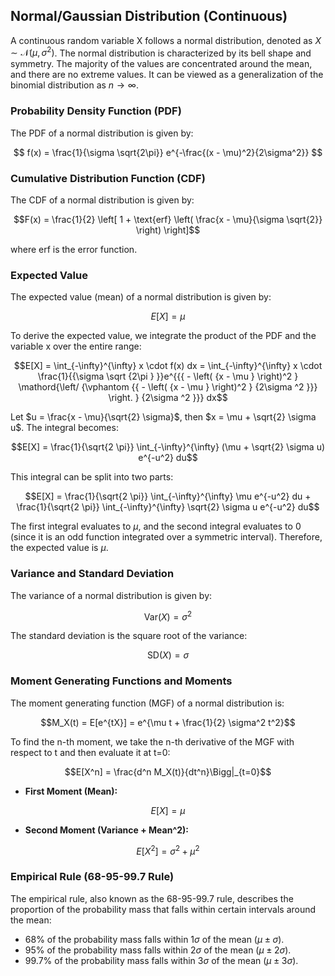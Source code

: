 ## Normal/Gaussian Distribution (Continuous)

A continuous random variable X follows a normal distribution, denoted as $X \sim \mathcal{N}(\mu,\,\sigma^{2})$. The normal distribution is characterized by its bell shape and symmetry. The majority of the values are concentrated around the mean, and there are no extreme values. It can be viewed as a generalization of the binomial distribution as $n \to \infty$.

### Probability Density Function (PDF)

The PDF of a normal distribution is given by:

$$
f(x) = \frac{1}{\sigma \sqrt{2\pi}} e^{-\frac{(x - \mu)^2}{2\sigma^2}}
$$

### Cumulative Distribution Function (CDF)

The CDF of a normal distribution is given by:

$$F(x) = \frac{1}{2} \left[ 1 + \text{erf} \left( \frac{x - \mu}{\sigma \sqrt{2}} \right) \right]$$

where erf is the error function.

### Expected Value

The expected value (mean) of a normal distribution is given by:

$$E[X] = \mu$$

To derive the expected value, we integrate the product of the PDF and the variable x over the entire range:

$$E[X] = \int_{-\infty}^{\infty} x \cdot f(x) dx = \int_{-\infty}^{\infty} x \cdot \frac{1}{{\sigma \sqrt {2\pi } }}e^{{{ - \left( {x - \mu } \right)^2 } \mathord{\left/ {\vphantom {{ - \left( {x - \mu } \right)^2 } {2\sigma ^2 }}} \right. } {2\sigma ^2 }}} dx$$

Let $u = \frac{x - \mu}{\sqrt{2} \sigma}$, then $x = \mu + \sqrt{2} \sigma u$. The integral becomes:

$$E[X] = \frac{1}{\sqrt{2 \pi}} \int_{-\infty}^{\infty} (\mu + \sqrt{2} \sigma u) e^{-u^2} du$$

This integral can be split into two parts:

$$E[X] = \frac{1}{\sqrt{2 \pi}} \int_{-\infty}^{\infty} \mu e^{-u^2} du + \frac{1}{\sqrt{2 \pi}} \int_{-\infty}^{\infty} \sqrt{2} \sigma u e^{-u^2} du$$

The first integral evaluates to $\mu$, and the second integral evaluates to 0 (since it is an odd function integrated over a symmetric interval). Therefore, the expected value is $\mu$.

### Variance and Standard Deviation

The variance of a normal distribution is given by:

$$\text{Var}(X) = \sigma^2$$

The standard deviation is the square root of the variance:

$$\text{SD}(X) = \sigma$$

### Moment Generating Functions and Moments

The moment generating function (MGF) of a normal distribution is:

$$M_X(t) = E[e^{tX}] = e^{\mu t + \frac{1}{2} \sigma^2 t^2}$$

To find the n-th moment, we take the n-th derivative of the MGF with respect to t and then evaluate it at t=0:

$$E[X^n] = \frac{d^n M_X(t)}{dt^n}\Bigg|_{t=0}$$

* **First Moment (Mean):**

$$E[X] = \mu$$

* **Second Moment (Variance + Mean^2):**

$$E[X^2] = \sigma^2 + \mu^2$$

### Empirical Rule (68-95-99.7 Rule)

The empirical rule, also known as the 68-95-99.7 rule, describes the proportion of the probability mass that falls within certain intervals around the mean:

* 68% of the probability mass falls within $1\sigma$ of the mean ($\mu \pm \sigma$).
* 95% of the probability mass falls within $2\sigma$ of the mean ($\mu \pm 2\sigma$).
* 99.7% of the probability mass falls within $3\sigma$ of the mean ($\mu \pm 3\sigma$).

